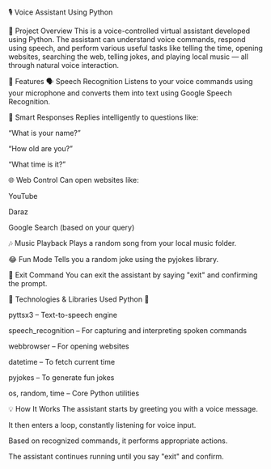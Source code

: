 🎙️ Voice Assistant Using Python

  
📌 Project Overview
This is a voice-controlled virtual assistant developed using Python. The assistant can understand voice commands, respond using speech, and perform various useful tasks like telling the time, opening websites, searching the web, telling jokes, and playing local music — all through natural voice interaction.

🔧 Features
🗣️ Speech Recognition
Listens to your voice commands using your microphone and converts them into text using Google Speech Recognition.

🧠 Smart Responses
Replies intelligently to questions like:

“What is your name?”

“How old are you?”

“What time is it?”

🌐 Web Control
Can open websites like:

YouTube

Daraz

Google Search (based on your query)

🎶 Music Playback
Plays a random song from your local music folder.

😂 Fun Mode
Tells you a random joke using the pyjokes library.

🛑 Exit Command
You can exit the assistant by saying "exit" and confirming the prompt.    
  

🧰 Technologies & Libraries Used
Python 🐍

pyttsx3 – Text-to-speech engine

speech_recognition – For capturing and interpreting spoken commands

webbrowser – For opening websites

datetime – To fetch current time

pyjokes – To generate fun jokes

os, random, time – Core Python utilities

💡 How It Works
The assistant starts by greeting you with a voice message.

It then enters a loop, constantly listening for voice input.

Based on recognized commands, it performs appropriate actions.

The assistant continues running until you say "exit" and confirm.

